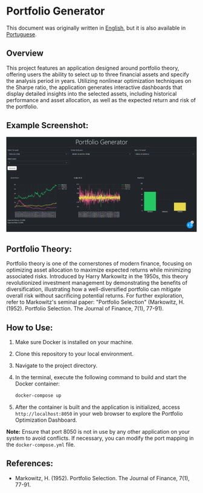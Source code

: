 # Portfolio Generator

This document was originally written in [English](https://github.com/lucsalm/portfolio-generator-dash/blob/main/README.md), but it is also available in [Portuguese](https://github.com/lucsalm/portfolio-generator-dash/blob/main/README-pt-BR.md).

## Overview

This project features an application designed around portfolio theory, offering users the ability to select up to three financial assets and specify the analysis period in years. Utilizing nonlinear optimization techniques on the Sharpe ratio, the application generates interactive dashboards that display detailed insights into the selected assets, including historical performance and asset allocation, as well as the expected return and risk of the portfolio.

## Example Screenshot:

![Portfolio Optimization Dashboard](https://raw.githubusercontent.com/lucsalm/portfolio-generator-dash/main/portfolio-example.png)

## Portfolio Theory:

Portfolio theory is one of the cornerstones of modern finance, focusing on optimizing asset allocation to maximize expected returns while minimizing associated risks. Introduced by Harry Markowitz in the 1950s, this theory revolutionized investment management by demonstrating the benefits of diversification, illustrating how a well-diversified portfolio can mitigate overall risk without sacrificing potential returns. For further exploration, refer to Markowitz's seminal paper: "Portfolio Selection" (Markowitz, H. (1952). Portfolio Selection. The Journal of Finance, 7(1), 77-91).

## How to Use:

1. Make sure Docker is installed on your machine.
2. Clone this repository to your local environment.
3. Navigate to the project directory.
4. In the terminal, execute the following command to build and start the Docker container:

    ```bash
    docker-compose up
    ```

5. After the container is built and the application is initialized, access `http://localhost:8050` in your web browser to explore the Portfolio Optimization Dashboard.

**Note:** Ensure that port 8050 is not in use by any other application on your system to avoid conflicts. If necessary, you can modify the port mapping in the `docker-compose.yml` file.

## References:

- Markowitz, H. (1952). Portfolio Selection. The Journal of Finance, 7(1), 77-91.
